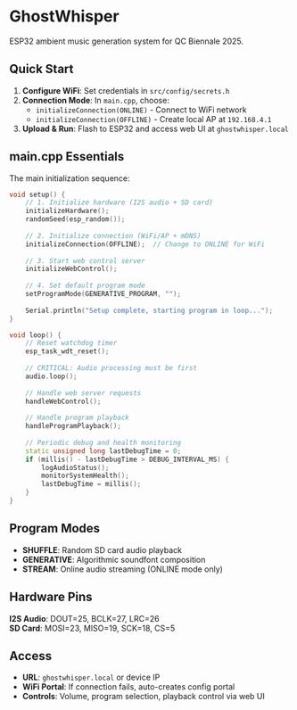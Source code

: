 # GhostWhisper

ESP32 ambient music generation system for QC Biennale 2025.

## Quick Start

1. **Configure WiFi**: Set credentials in `src/config/secrets.h`
2. **Connection Mode**: In `main.cpp`, choose:
   - `initializeConnection(ONLINE)` - Connect to WiFi network
   - `initializeConnection(OFFLINE)` - Create local AP at `192.168.4.1`
3. **Upload & Run**: Flash to ESP32 and access web UI at `ghostwhisper.local`

## main.cpp Essentials

The main initialization sequence:

```cpp
void setup() {
    // 1. Initialize hardware (I2S audio + SD card)
    initializeHardware();
    randomSeed(esp_random());
    
    // 2. Initialize connection (WiFi/AP + mDNS)
    initializeConnection(OFFLINE);  // Change to ONLINE for WiFi
    
    // 3. Start web control server
    initializeWebControl();
    
    // 4. Set default program mode
    setProgramMode(GENERATIVE_PROGRAM, "");
    
    Serial.println("Setup complete, starting program in loop...");
}

void loop() {
    // Reset watchdog timer
    esp_task_wdt_reset();
    
    // CRITICAL: Audio processing must be first
    audio.loop();
    
    // Handle web server requests
    handleWebControl();
    
    // Handle program playback
    handleProgramPlayback();
    
    // Periodic debug and health monitoring
    static unsigned long lastDebugTime = 0;
    if (millis() - lastDebugTime > DEBUG_INTERVAL_MS) {
        logAudioStatus();
        monitorSystemHealth();
        lastDebugTime = millis();
    }
}
```

## Program Modes

- **SHUFFLE**: Random SD card audio playback
- **GENERATIVE**: Algorithmic soundfont composition
- **STREAM**: Online audio streaming (ONLINE mode only)

## Hardware Pins

**I2S Audio**: DOUT=25, BCLK=27, LRC=26  
**SD Card**: MOSI=23, MISO=19, SCK=18, CS=5

## Access

- **URL**: `ghostwhisper.local` or device IP
- **WiFi Portal**: If connection fails, auto-creates config portal
- **Controls**: Volume, program selection, playback control via web UI